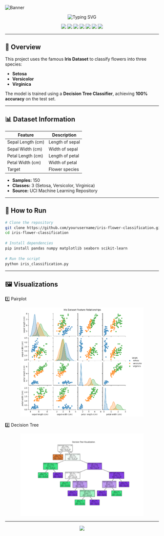 <!-- HEADER BANNER -->
![Banner](https://capsule-render.vercel.app/api?type=waving&color=0:001F1F,100:00FFD1&height=200&section=header&text=🌸%20Iris%20Flower%20Classification&fontSize=40&fontColor=00FFD1&animation=fadeIn&fontAlignY=35)

<!-- ANIMATED TAGLINE -->
<p align="center">
  <img src="https://readme-typing-svg.herokuapp.com?font=Fira+Code&pause=1000&color=F72672&center=true&vCenter=true&width=500&lines=Predicting+flowers+with+Machine+Learning;Decision+Trees+in+Action;100%25+Accuracy+on+Iris+Dataset" alt="Typing SVG" />
</p>

<!-- TECH BADGES -->
<p align="center">
  <img src="https://img.shields.io/badge/Python-3.8%2B-blue?style=flat-square&logo=python&logoColor=white">
  <img src="https://img.shields.io/badge/Pandas-Data%20Analysis-yellow?style=flat-square&logo=pandas&logoColor=white">
  <img src="https://img.shields.io/badge/NumPy-Numerical%20Computing-orange?style=flat-square&logo=numpy&logoColor=white">
  <img src="https://img.shields.io/badge/Matplotlib-Visualization-green?style=flat-square&logo=matplotlib&logoColor=white">
  <img src="https://img.shields.io/badge/Seaborn-Statistical%20Plots-teal?style=flat-square&logo=seaborn&logoColor=white">
  <img src="https://img.shields.io/badge/Scikit--Learn-ML%20Library-red?style=flat-square&logo=scikit-learn&logoColor=white">
  <img src="https://img.shields.io/badge/Status-Completed-success?style=flat-square">
</p>

---

## 📌 Overview
This project uses the famous **Iris Dataset** to classify flowers into three species:
- **Setosa**
- **Versicolor**
- **Virginica**

The model is trained using a **Decision Tree Classifier**, achieving **100% accuracy** on the test set.

---

## 📊 Dataset Information
| Feature            | Description         |
|--------------------|---------------------|
| Sepal Length (cm)  | Length of sepal     |
| Sepal Width (cm)   | Width of sepal      |
| Petal Length (cm)  | Length of petal     |
| Petal Width (cm)   | Width of petal      |
| Target             | Flower species      |

- **Samples:** 150  
- **Classes:** 3 (Setosa, Versicolor, Virginica)  
- **Source:** UCI Machine Learning Repository

---

## 🚀 How to Run
```bash
# Clone the repository
git clone https://github.com/yourusername/iris-flower-classification.git
cd iris-flower-classification

# Install dependencies
pip install pandas numpy matplotlib seaborn scikit-learn

# Run the script
python iris_classification.py
```
---

## 🖼️ Visualizations
1️⃣ Pairplot
<p align="center">
  <img src="iris_pairplot.png" width="80%">
</p>

2️⃣ Decision Tree
<p align="center">
  <img src="iris_decision_tree.png" width="80%">
</p>

---

<p align="center">
  <img src="https://capsule-render.vercel.app/api?type=waving&color=ff69b4&height=100&section=footer"/>
</p>

